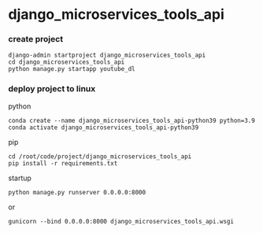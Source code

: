 # django_microservices_tools_api
### create project
```
django-admin startproject django_microservices_tools_api
cd django_microservices_tools_api
python manage.py startapp youtube_dl
```

### deploy project to linux
python
```
conda create --name django_microservices_tools_api-python39 python=3.9
conda activate django_microservices_tools_api-python39
```
pip
```
cd /root/code/project/django_microservices_tools_api
pip install -r requirements.txt 
```
startup
```
python manage.py runserver 0.0.0.0:8000
```
or
```shell
gunicorn --bind 0.0.0.0:8000 django_microservices_tools_api.wsgi
```